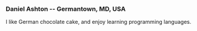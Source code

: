 
### Daniel Ashton -- Germantown, MD, USA

I like German chocolate cake, and enjoy learning programming languages.
